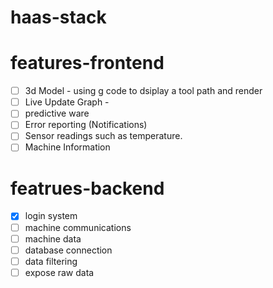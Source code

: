 # haas-stack

# features-frontend

- [ ] 3d Model - using g code to dsiplay a tool path and render
- [ ] Live Update Graph - 
- [ ] predictive ware
- [ ] Error reporting (Notifications)
- [ ] Sensor readings such as temperature.
- [ ] Machine Information

# featrues-backend

- [x] login system
- [ ] machine communications
- [ ] machine data 
- [ ] database connection
- [ ] data filtering
- [ ] expose raw data
